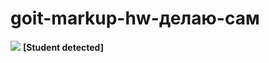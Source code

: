 <h1>goit-markup-hw-делаю-сам</h1>

<img src="https://goit.ua/wp-content/themes/1/images/Layer.png"> <b>[Student detected]</b>
